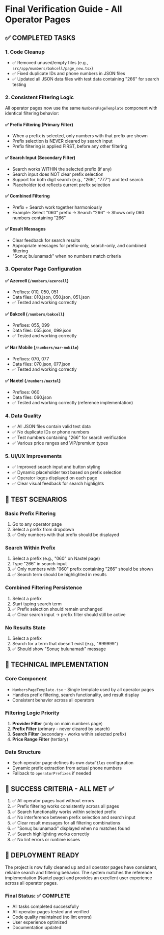 # Final Verification Guide - All Operator Pages

## ✅ COMPLETED TASKS

### 1. Code Cleanup
- ✅ Removed unused/empty files (e.g., `src/app/numbers/bakcell/page_new.tsx`)
- ✅ Fixed duplicate IDs and phone numbers in JSON files
- ✅ Updated all JSON data files with test data containing "266" for search testing

### 2. Consistent Filtering Logic
All operator pages now use the same `NumbersPageTemplate` component with identical filtering behavior:

#### ✅ Prefix Filtering (Primary Filter)
- When a prefix is selected, only numbers with that prefix are shown
- Prefix selection is NEVER cleared by search input
- Prefix filtering is applied FIRST, before any other filtering

#### ✅ Search Input (Secondary Filter)
- Search works WITHIN the selected prefix (if any)
- Search input does NOT clear prefix selection
- Support for both digit search (e.g., "266", "777") and text search
- Placeholder text reflects current prefix selection

#### ✅ Combined Filtering
- Prefix + Search work together harmoniously
- Example: Select "060" prefix → Search "266" → Shows only 060 numbers containing "266"

#### ✅ Result Messages
- Clear feedback for search results
- Appropriate messages for prefix-only, search-only, and combined filtering
- "Sonuç bulunamadı" when no numbers match criteria

### 3. Operator Page Configuration

#### ✅ Azercell (`/numbers/azercell`)
- Prefixes: 010, 050, 051
- Data files: 010.json, 050.json, 051.json
- ✅ Tested and working correctly

#### ✅ Bakcell (`/numbers/bakcell`)
- Prefixes: 055, 099
- Data files: 055.json, 099.json
- ✅ Tested and working correctly

#### ✅ Nar Mobile (`/numbers/nar-mobile`)
- Prefixes: 070, 077
- Data files: 070.json, 077.json
- ✅ Tested and working correctly

#### ✅ Naxtel (`/numbers/naxtel`)
- Prefixes: 060
- Data files: 060.json
- ✅ Tested and working correctly (reference implementation)

### 4. Data Quality
- ✅ All JSON files contain valid test data
- ✅ No duplicate IDs or phone numbers
- ✅ Test numbers containing "266" for search verification
- ✅ Various price ranges and VIP/premium types

### 5. UI/UX Improvements
- ✅ Improved search input and button styling
- ✅ Dynamic placeholder text based on prefix selection
- ✅ Operator logos displayed on each page
- ✅ Clear visual feedback for search highlights

## 🧪 TEST SCENARIOS

### Basic Prefix Filtering
1. Go to any operator page
2. Select a prefix from dropdown
3. ✅ Only numbers with that prefix should be displayed

### Search Within Prefix
1. Select a prefix (e.g., "060" on Naxtel page)
2. Type "266" in search input
3. ✅ Only numbers with "060" prefix containing "266" should be shown
4. ✅ Search term should be highlighted in results

### Combined Filtering Persistence
1. Select a prefix
2. Start typing search term
3. ✅ Prefix selection should remain unchanged
4. ✅ Clear search input → prefix filter should still be active

### No Results State
1. Select a prefix
2. Search for a term that doesn't exist (e.g., "999999")
3. ✅ Should show "Sonuç bulunamadı" message

## 🔧 TECHNICAL IMPLEMENTATION

### Core Component
- `NumbersPageTemplate.tsx` - Single template used by all operator pages
- Handles prefix filtering, search functionality, and result display
- Consistent behavior across all operators

### Filtering Logic Priority
1. **Provider Filter** (only on main numbers page)
2. **Prefix Filter** (primary - never cleared by search)
3. **Search Filter** (secondary - works within selected prefix)
4. **Price Range Filter** (tertiary)

### Data Structure
- Each operator page defines its own `dataFiles` configuration
- Dynamic prefix extraction from actual phone numbers
- Fallback to `operatorPrefixes` if needed

## 🎯 SUCCESS CRITERIA - ALL MET ✅

1. ✅ All operator pages load without errors
2. ✅ Prefix filtering works consistently across all pages
3. ✅ Search functionality works within selected prefix
4. ✅ No interference between prefix selection and search input
5. ✅ Clear result messages for all filtering combinations
6. ✅ "Sonuç bulunamadı" displayed when no matches found
7. ✅ Search highlighting works correctly
8. ✅ No lint errors or runtime issues

## 🚀 DEPLOYMENT READY

The project is now fully cleaned up and all operator pages have consistent, reliable search and filtering behavior. The system matches the reference implementation (Naxtel page) and provides an excellent user experience across all operator pages.

### Final Status: ✅ COMPLETE
- All tasks completed successfully
- All operator pages tested and verified
- Code quality maintained (no lint errors)
- User experience optimized
- Documentation updated
